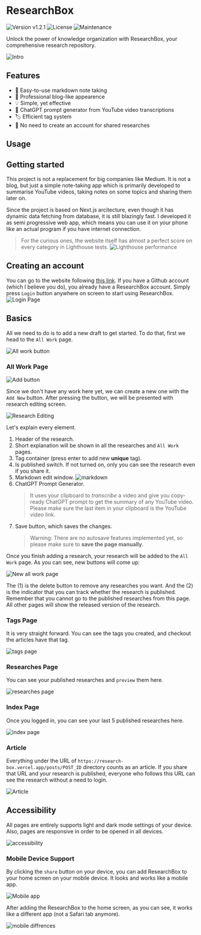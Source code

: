 # ResearchBox

![Version v1.2.1](https://img.shields.io/badge/version-v1.2.1-blue) ![License](https://img.shields.io/badge/Licence-MIT-green) ![Maintenance](https://img.shields.io/maintenance/yes/2023)

Unlock the power of knowledge organization with ResearchBox, your comprehensive research repository.

![Intro](https://i.ibb.co/ZMsZ8sH/Render.gif)

## Features

- 📓 Easy-to-use markdown note taking
- 👔 Professional blog-like appearence
- 💡 Simple, yet effective
- 💬 ChatGPT prompt generator from YouTube video transcriptions
- 🏷️ Efficient tag system
- 👤 No need to create an account for shared researches

## Usage

## Getting started

This project is not a replacement for big companies like Medium. It is not a blog, but just a simple note-taking app which is primarily developed to summarise YouTube videos, taking notes on some topics and sharing them later on.

Since the project is based on Next.js arcitecture, even though it has dynamic data fetching from database, it is still blazingly fast. I developed it as semi progressive web app, which means you can use it on your phone like an actual program if you have internet connection.

> For the curious ones, the website itself has almost a perfect score on every category in Lighthouse tests. ![Lighthouse performance](https://i.ibb.co/YfpwsGv/performance.jpg)

## Creating an account

You can go to the website following [this link](https://research-box.vercel.app). If you have a Github account (which I believe you do), you already have a ResearchBox account. Simply press `Login` button anywhere on screen to start using ResearchBox.
![Login Page](https://i.ibb.co/KWd1Czk/1.jpg)

## Basics

All we need to do is to add a new draft to get started. To do that, first we head to the `All Work` page.

![All work button](https://i.ibb.co/dkcRx24/2.jpg)

### All Work Page

![Add button](https://i.ibb.co/cQPPpNG/3.jpg)

Since we don't have any work here yet, we can create a new one with the `Add New` button. After pressing the button, we will be presented with research editing screen.

![Research Editing](https://i.ibb.co/mF41Ffd/4.jpg)

Let's explain every element.

1. Header of the research.
2. Short explanation will be shown in all the researches and `All Work` pages.
3. Tag container (press enter to add new **unique** tag).
4. Is published switch. If not turned on, only you can see the research even if you share it.
5. Markdown edit window.
   ![markdown](https://i.ibb.co/VD00Hvm/4-5.gif)
6. ChatGPT Prompt Generator.
   > It uses your clipboard to _transcribe_ a video and give you copy-ready ChatGPT prompt to get the summary of any YouTube video. Please make sure the last item in your clipboard is the YouTube video link.
7. Save button, which saves the changes.
   > Warning: There are no autosave features implemented yet, so please make sure to **save the page manually**.

Once you finish adding a research, your research will be added to the `All Work` page. As you can see, new buttons will come up:

![New all work page](https://i.ibb.co/qm10dzy/5.jpg)

The (1) is the delete button to remove any researches you want. And the (2) is the indicator that you can track whether the research is published. Remember that you cannot go to the published researches from this page. All other pages will show the released version of the research.

### Tags Page

It is very straight forward. You can see the tags you created, and checkout the articles have that tag.

![tags page](https://i.ibb.co/sgjG4Zx/6.jpg)

### Researches Page

You can see your published researches and `preview` them here.

![researches page](https://i.ibb.co/MsFqVjs/7.jpg)

### Index Page

Once you logged in, you can see your last 5 published researches here.

![index page](https://i.ibb.co/fNYfyZw/8.jpg)

### Article

Everything under the URL of `https://research-box.vercel.app/posts/POST_ID` directory counts as an article. If you share that URL and your research is published, everyone who follows this URL can see the research without a need to login.

![Article](https://i.ibb.co/HgbSTkY/9.jpg)

## Accessibility

All pages are entirely supports light and dark mode settings of your device. Also, pages are responsive in order to be opened in all devices.

![accessibility](https://i.ibb.co/4jb0DM4/Dark-Light.jpg)

### Mobile Device Support

By clicking the `share` button on your device, you can add ResearchBox to your home screen on your mobile device. It looks and works like a mobile app.

![Mobile app](https://i.ibb.co/D92h18L/mobile-1.jpg)

After adding the ResearchBox to the home screen, as you can see, it works like a different app (not a Safari tab anymore).

![mobile diffrences](https://i.ibb.co/YWVc603/mobile-2.jpg)
